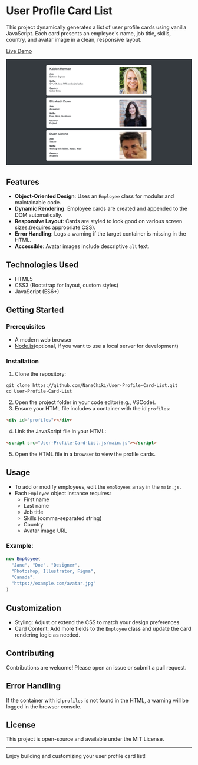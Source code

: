 # User Profile Card List
This project dynamically generates a list of user profile cards using vanilla JavaScript. Each card presents an employee's name, job title, skills, country, and avatar image in a clean, responsive layout.

[Live Demo](https://nanachiki.github.io/User-Profile-Card-List/)

![Screenshot of User Profile Card List](image/Screenshot.png)

## Features
- **Object-Oriented Design**: Uses an `Employee` class for modular and maintainable code.
- **Dynamic Rendering**: Employee cards are created and appended to the DOM automatically.
- **Responsive Layout**: Cards are styled to look good on various screen sizes.(requires appropriate CSS).
- **Error Handling**: Logs a warning if the target container is missing in the HTML.
- **Accessible**: Avatar images include descriptive `alt` text.

## Technologies Used
- HTML5
- CSS3 (Bootstrap for layout, custom styles)
- JavaScript (ES6+)

## Getting Started
### Prerequisites

- A modern web browser
- [Node.js](https://nodejs.org/)(optional, if you want to use a local server for development)

### Installation
1. Clone the repository:
```
git clone https://github.com/NanaChiki/User-Profile-Card-List.git
cd User-Profile-Card-List
```
2. Open the project folder in your code editor(e.g., VSCode).
3. Ensure your HTML file includes a container with the id `profiles`:
```html
<div id="profiles"></div>
```
4. Link the JavaScript file in your HTML:
```html
<script src="User-Profile-Card-List.js/main.js"></script>
```
5. Open the HTML file in a browser to view the profile cards.

## Usage
- To add or modify employees, edit the `employees` array in the `main.js`.
- Each `Employee` object instance requires:
  - First name
  - Last name
  - Job title
  - Skills (comma-separated string)
  - Country
  - Avatar image URL
  
### Example:
```javascript
new Employee(
  "Jane", "Doe", "Designer",
  "Photoshop, Illustrator, Figma",
  "Canada",
  "https://example.com/avatar.jpg"
)
```

## Customization
- Styling:
  Adjust or extend the CSS to match your design preferences.
- Card Content:
  Add more fields to the `Employee` class and update the card rendering logic as needed.

## Contributing
Contributions are welcome! Please open an issue or submit a pull request.

## Error Handling
If the container with id `profiles` is not found in the HTML, a warning will be logged in the browser console.

## License
This project is open-source and available under the MIT License.

---
Enjoy building and customizing your user profile card list!
